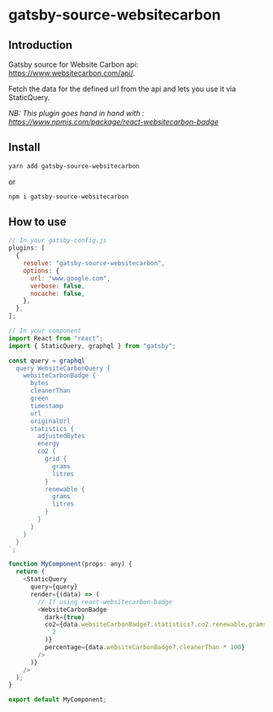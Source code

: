 # gatsby-source-websitecarbon

## Introduction

Gatsby source for Website Carbon api: https://www.websitecarbon.com/api/.

Fetch the data for the defined url from the api and lets you use it via StaticQuery.

_NB: This plugin goes hand in hand with : https://www.npmjs.com/package/react-websitecarbon-badge_

## Install

```bash
yarn add gatsby-source-websitecarbon
```

or

```bash
npm i gatsby-source-websitecarbon
```

## How to use

```js
// In your gatsby-config.js
plugins: [
  {
    resolve: "gatsby-source-websitecarbon",
    options: {
      url: "www.google.com",
      verbose: false,
      nocache: false,
    },
  },
];

// In your component
import React from "react";
import { StaticQuery, graphql } from "gatsby";

const query = graphql`
  query WebsiteCarbonQuery {
    websiteCarbonBadge {
      bytes
      cleanerThan
      green
      timestamp
      url
      originalUrl
      statistics {
        adjustedBytes
        energy
        co2 {
          grid {
            grams
            litres
          }
          renewable {
            grams
            litres
          }
        }
      }
    }
  }
`;

function MyComponent(props: any) {
  return (
    <StaticQuery
      query={query}
      render={(data) => (
        // If using react-websitecarbon-badge
        <WebsiteCarbonBadge
          dark={true}
          co2={data.websiteCarbonBadge?.statistics?.co2.renewable.grams.toFixed(
            2
          )}
          percentage={data.websiteCarbonBadge?.cleanerThan * 100}
        />
      )}
    />
  );
}

export default MyComponent;
```

